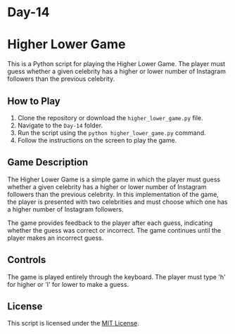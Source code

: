 # Day-14
# Higher Lower Game

This is a Python script for playing the Higher Lower Game. The player must guess whether a given celebrity has a higher or lower number of Instagram followers than the previous celebrity.

## How to Play

1. Clone the repository or download the `higher_lower_game.py` file.
2. Navigate to the `Day-14` folder.
3. Run the script using the `python higher_lower_game.py` command.
4. Follow the instructions on the screen to play the game.

## Game Description

The Higher Lower Game is a simple game in which the player must guess whether a given celebrity has a higher or lower number of Instagram followers than the previous celebrity. In this implementation of the game, the player is presented with two celebrities and must choose which one has a higher number of Instagram followers.

The game provides feedback to the player after each guess, indicating whether the guess was correct or incorrect. The game continues until the player makes an incorrect guess.

## Controls

The game is played entirely through the keyboard. The player must type 'h' for higher or 'l' for lower to make a guess.

## License

This script is licensed under the [MIT License](https://opensource.org/licenses/MIT).